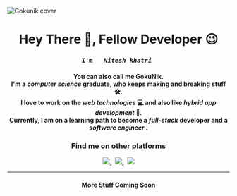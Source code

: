 ![Gokunik cover](https://user-images.githubusercontent.com/57342034/129469853-d8243b6c-975e-4042-aeed-6e99ae1a7484.gif)

<h1 align="center">Hey There 👋, Fellow Developer 😉</h1>
<div align="center">
  <h3> <code> I'm  <em> Nitesh khatri </em> </code> </h3>
  <h4> 
    You can also call me GokuNik. 
    <br>
    I'm a <em>computer science </em> graduate, who keeps making and breaking stuff 🛠.
    <br>
    I love to work on the <em> web technologies </em> 💻 and also like <em> hybrid app development </em> 📱.
    <br>
    Currently, I am on a learning path to become a <em>full-stack </em> developer and a <em> software engineer </em>.
  </h4>
</div>
<!-- <div align="center">
  <h3> Things under construction </h3>
  <img src="https://media3.giphy.com/media/hV1dkT2u1gqTUpKdKy/giphy.gif?cid=ecf05e47k61gkeoxe1v4by3pp84005p386bbf9bdr00ig21u&rid=giphy.gif&ct=g">
</div> -->
<!-- <h5 align="center">
  All of my repositories are private at the moment. <br> I am trying to organise my github repos in more organised way.
 </h5> -->
<!-- <div align="center" >
  <h4 >
    So you came to see my github profile. Interesting! I wish you are not stoking me, On "Github"! 😆. <br>
    But in case you want, checkout my social media handles. You will find great things there 😉. <br>
    Anyway, I'm <strong><em> Nitesh khatri </em> </strong>. You can find me on social media with the alias <strong><em> "gokunik"</em> </strong> 😎. <br>
    I am a computer science student, on the path to become a <strong><em> full stack developer </em> </strong>😃.
  </h4>
</div>  -->
<h3 align="center">
  Find me on other platforms
 </h3>
<div align="center">
    <a href="https://gokunik.me/">
        <img src="https://img.shields.io/badge/%20-gokunik.me-red?style=for-the-badge&logo=google-chrome&logoColor=white">
    </a>
    &nbsp;
    <a href="https://www.linkedin.com/in/gokunik/">
        <img src="https://img.shields.io/badge/%20-gokunik-0e76a8?style=for-the-badge&logo=Linkedin&logoColor=white">
    </a>
  &nbsp;
    <a href="https://www.twitter.com/Goku_Nik/">
        <img src="https://img.shields.io/badge/%20-gokunik-00acee?style=for-the-badge&logo=twitter&labelColor=00acee&logoColor=white">
    </a>
  <hr>
</div>

<div align="center">
  <h4 > More Stuff Coming Soon 
  </h4>
</div>


<!--
**gokunik/gokunik** is a ✨ _special_ ✨ repository because its `README.md` (this file) appears on your GitHub profile.

Here are some ideas to get you started:

- 🔭 I’m currently working on ...
- 🌱 I’m currently learning ...
- 👯 I’m looking to collaborate on ...
- 🤔 I’m looking for help with ...
- 💬 Ask me about ...
- 📫 How to reach me: ...
- 😄 Pronouns: ...
- ⚡ Fun fact: ...
-->
